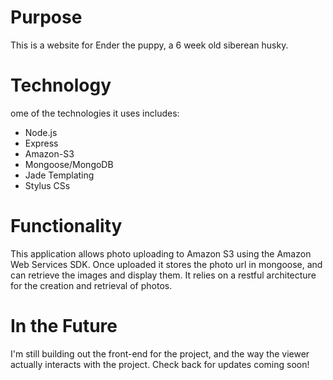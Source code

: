 Purpose
=====

This is a website for Ender the puppy, a 6 week old siberean husky.

Technology
=====
ome of the technologies it uses includes:
- Node.js
- Express
- Amazon-S3
- Mongoose/MongoDB
- Jade Templating
- Stylus CSs

Functionality
=====

This application allows photo uploading to Amazon S3 using the Amazon Web Services SDK.  Once uploaded it stores the photo url in mongoose, and can retrieve the images and display them.  It relies on a restful architecture for the creation and retrieval of photos.

In the Future
=====

I'm still building out the front-end for the project, and the way the viewer actually interacts with the project.  Check back for updates coming soon!
